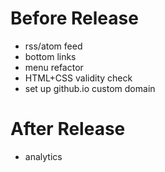# Before Release

* rss/atom feed
* bottom links
* menu refactor
* HTML+CSS validity check
* set up github.io custom domain

# After Release

* analytics
